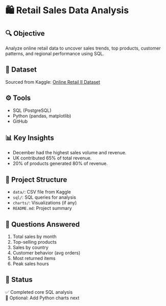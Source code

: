 # 🛍️ Retail Sales Data Analysis

## 🔍 Objective
Analyze online retail data to uncover sales trends, top products, customer patterns, and regional performance using SQL.

## 📁 Dataset
Sourced from Kaggle: [Online Retail II Dataset](https://www.kaggle.com/datasets/mashlyn/online-retail-ii-uci)

## ⚙️ Tools
- SQL (PostgreSQL)
- Python (pandas, matplotlib)
- GitHub

## 📊 Key Insights
- December had the highest sales volume and revenue.
- UK contributed 65% of total revenue.
- 20% of products generated 80% of revenue.

## 📂 Project Structure
- `data/`: CSV file from Kaggle
- `sql/`: SQL queries for analysis
- `charts/`: Visualizations (if any)
- `README.md`: Project summary

## 🧠 Questions Answered
1. Total sales by month
2. Top-selling products
3. Sales by country
4. Customer behavior (avg orders)
5. Most returned items
6. Peak sales hours

## 📌 Status
✅ Completed core SQL analysis  
🔄 Optional: Add Python charts next
